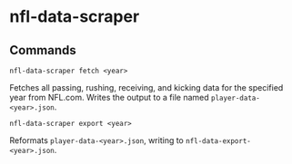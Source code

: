 # nfl-data-scraper

## Commands

`nfl-data-scraper fetch <year>`

Fetches all passing, rushing, receiving, and kicking data for the specified year from NFL.com. Writes the output to a file named `player-data-<year>.json`.

`nfl-data-scraper export <year>`

Reformats `player-data-<year>.json`, writing to `nfl-data-export-<year>.json`.

